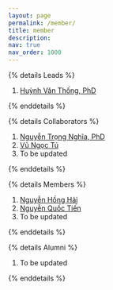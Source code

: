 ```yaml
---
layout: page
permalink: /member/
title: member
description:
nav: true
nav_order: 1000
---
```


{% details Leads %}

<ol class=space_list>

  <li><a href="https://scholar.google.com/citations?user=sEMY7OoAAAAJ" target="_blank">Huỳnh Văn Thống, PhD</a></li>

</ol>
{% enddetails %}

{% details Collaborators %}
<ol class=space_list>
    <li><a href="https://nghianguyen7171.github.io" target="_blank">Nguyễn Trọng Nghĩa, PhD</a></li>
    <li><a href="https://scholar.google.com/citations?user=wKyLVp0AAAAJ&hl=en" target="_blank">Vũ Ngọc Tú</a></li>
    <li> To be updated </li>
</ol>
{% enddetails %}

{% details Members %}
<ol class=space_list>
    <li><a href="https://hhnguyen.netlify.app" target="_blank">Nguyễn Hồng Hải</a></li>
    <li><a href="/member/" target="_blank">Nguyễn Quốc Tiến</a></li>
    <li> To be updated </li>
</ol>
{% enddetails %}

{% details Alumni %}
<ol class=space_list>
    <li> To be updated </li>
</ol>
{% enddetails %}



